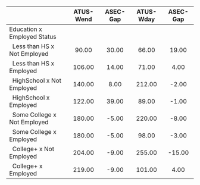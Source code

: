 
|                      |    ATUS-Wend |     ASEC-Gap |    ATUS-Wday |     ASEC-Gap |
| -------------------- | :----------: | :----------: | :----------: | :----------: |
| Education x Employed Status |              |              |              |              |
| &nbsp;&nbsp;Less than HS x Not Employed |        90.00 |        30.00 |        66.00 |        19.00 |
| &nbsp;&nbsp;Less than HS x Employed |       106.00 |        14.00 |        71.00 |         4.00 |
| &nbsp;&nbsp;HighSchool x Not Employed |       140.00 |         8.00 |       212.00 |        -2.00 |
| &nbsp;&nbsp;HighSchool x Employed |       122.00 |        39.00 |        89.00 |        -1.00 |
| &nbsp;&nbsp;Some College x Not Employed |       180.00 |        -5.00 |       220.00 |        -8.00 |
| &nbsp;&nbsp;Some College x Employed |       180.00 |        -5.00 |        98.00 |        -3.00 |
| &nbsp;&nbsp;College+ x Not Employed |       204.00 |        -9.00 |       255.00 |       -15.00 |
| &nbsp;&nbsp;College+ x Employed |       219.00 |        -9.00 |       101.00 |         4.00 |

